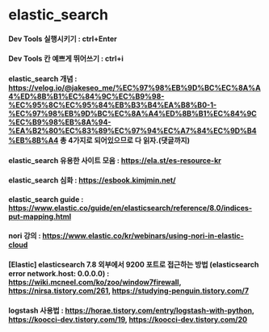# elastic_search

#### Dev Tools 실행시키기 : ctrl+Enter
#### Dev Tools 칸 예쁘게 뛰어쓰기 : ctrl+i

#### elastic_search 개념 : https://velog.io/@jakeseo_me/%EC%97%98%EB%9D%BC%EC%8A%A4%ED%8B%B1%EC%84%9C%EC%B9%98-%EC%95%8C%EC%95%84%EB%B3%B4%EA%B8%B0-1-%EC%97%98%EB%9D%BC%EC%8A%A4%ED%8B%B1%EC%84%9C%EC%B9%98%EB%8A%94-%EA%B2%80%EC%83%89%EC%97%94%EC%A7%84%EC%9D%B4%EB%8B%A4 총 4가지로 되어있으므로 다 읽자.(댓글까지)
#### elastic_search 유용한 사이트 모음 : https://ela.st/es-resource-kr
#### elastic_search 심화 : https://esbook.kimjmin.net/
#### elastic_search guide : https://www.elastic.co/guide/en/elasticsearch/reference/8.0/indices-put-mapping.html
#### nori 강의 : https://www.elastic.co/kr/webinars/using-nori-in-elastic-cloud
#### [Elastic] elasticsearch 7.8 외부에서 9200 포트로 접근하는 방법 (elasticsearch error network.host: 0.0.0.0) : https://wiki.mcneel.com/ko/zoo/window7firewall, https://nirsa.tistory.com/261, https://studying-penguin.tistory.com/7
#### logstash 사용법 : https://horae.tistory.com/entry/logstash-with-python, https://koocci-dev.tistory.com/19, https://koocci-dev.tistory.com/20
